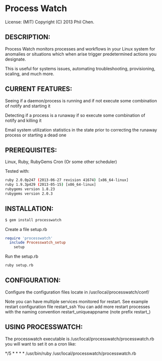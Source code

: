 # Process Watch

License: (MIT) Copyright (C) 2013 Phil Chen.

## DESCRIPTION:

Process Watch monitors processes and workflows in your Linux system for anomalies or situations which when arise trigger predetermined actions you designate.

This is useful for systems issues, automating troubleshooting, provisioning, scaling, and much more.

## CURRENT FEATURES:

  Seeing if a daemon/process is running and if not execute some combination of notify and starting it

  Detecting if a process is a runaway if so execute some combination of notify and killing it

  Email system utilization statistics in the state prior to correcting the runaway process or starting a dead one

## PREREQUISITES:

  Linux, Ruby, RubyGems Cron (Or some other scheduler)

  Tested with:  
  ```bash
  ruby 2.0.0p247 (2013-06-27 revision 41674) [x86_64-linux]
  ruby 1.9.3p429 (2013-05-15) [x86_64-linux]
  rubygems version 1.8.23
  rubygems version 2.0.3
  ```

## INSTALLATION: 

```bash
$ gem install processwatch
```

Create a file setup.rb

```ruby
require 'processwatch'
  include Processwatch_setup
    setup
```

Run the setup.rb

```bash
ruby setup.rb
```

## CONFIGURATION:

Configure the configuration files locate in /usr/local/processwatch/conf/

Note you can have multiple services monitored for restart.
See example restart configuration file restart_ssh
You can add more restart processes with the naming convention restart_uniqueappname (note prefix restart_)

## USING PROCESSWATCH:

The processwatch executable is /usr/local/processwatch/processwatch.rb you will want to set it on a cron like:

*/5 * * * * /usr/bin/ruby /usr/local/processwatch/processwatch.rb
